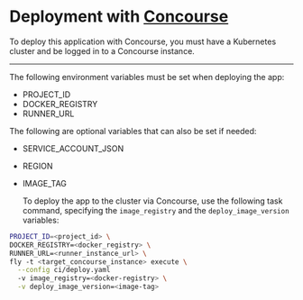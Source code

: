 # Deployment with [Concourse](https://concourse-ci.org/)

To deploy this application with Concourse, you must have a Kubernetes cluster and be logged in to a Concourse instance.

---

The following environment variables must be set when deploying the app:
- PROJECT_ID
- DOCKER_REGISTRY
- RUNNER_URL

The following are optional variables that can also be set if needed:
- SERVICE_ACCOUNT_JSON
- REGION
- IMAGE_TAG

	To deploy the app to the cluster via Concourse, use the following task command, specifying the `image_registry` and the `deploy_image_version` variables:

```sh
PROJECT_ID=<project_id> \
DOCKER_REGISTRY=<docker_registry> \
RUNNER_URL=<runner_instance_url> \
fly -t <target_concourse_instance> execute \
  --config ci/deploy.yaml
  -v image_registry=<docker-registry> \
  -v deploy_image_version=<image-tag>
```
